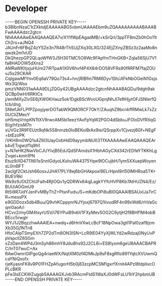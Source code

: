 # Developer

-----BEGIN OPENSSH PRIVATE KEY-----
b3BlbnNzaC1rZXktdjEAAAAABG5vbmUAAAAEbm9uZQAAAAAAAAABAAABFwAAAAdzc2gtcn
NhAAAAAwEAAQAAAQEA7v/XYIfWpEAgadMB/+kSrQrI/3ppTF8mZb0hOo11tCh2rs+aJNQ4
JAUnFr6FBqZ4zYSZe3n7R48rThSUjZXq30LXG/3Z4EjZXnyZBSz3z2aaMo8nqwzk2m1vUD
DkQhezpGP2QLqoWfW3J5H30TMC5O8Wc9FApYmTHnGKB+Zqla56SjU7V1fa8HADOW5dXns2
AMRaWKltjxjuHUm27iRTpaA1X0V6hvf4P4X84rDO58VFRs90fRRFM7fajZOUvJ5s29CKAR
CqIgawMfYnv0Eq6aV79Qo73s4+hn/jRIBfm7RM6Dyv1Sh/JtFkNbOGeiN1GsjsWx3Q/Wss
pmzVNN031wAAA9DLjZQGy42UBgAAAAdzc2gtcnNhAAABAQDu/9dgh9akQCBp0wH/6RKtCs
j/emlMXyZlvSE6jXW0KHauz5ok1DgkBScWvoUGpnjNhJl7eftHjytOFJSNlerfQtcb/dng
SNlefJkFLPfPZpoyjyerDOTabW9QMORCF7OkY/ZAuqhZ9bcnkffRMwLk7xZz0UCliZMecY
oH5mqVrnpKNTtXV9rwcAM5bl1eezYAxFpYqW2PGO4dSbbuJFOloDVfRXqG9/g/hfzisM7n
xUVGz3R9FEUzt9qNk5S8nmzb0IoBEKoiBrAx9ie/QSrppXv1Cjvezj6Gf+NEgF+btEzoPK
/VKH8m0WQ1s4Z6I3UayOxbHdD9ayymbNU03TfXAAAAAwEAAQAAAQEArk4vETrgwzf1q9h1
y+N7eHK2NwVbCJUYlvjB5EdJQdSFAmdsX1HbhAGyCXd342rEDfeYTKKhLgZvqel+kmh1PN
Etuz9/iID4711l6I1sSnnlGdyoLKshuWA4375Yqw9IOCujbH/1ym5XXuepWoyensL0mBFT
2aclgf2CktJsh66osxJJHA17PLY8ej6bGHAkpoxI9ELrHpnI9rI50lMHRoa5TK+BUEVRkl
Wk9z9JOtZChUFaIh4RjIOQv1yQDRWx84qjLagkYYfcHVP8Kb7AtHUZN4/Ez/BUUiAOGmU9
Rt5i9R7JdYJenFvMByThZ+PlsnFudvJS+mKdbOPi8uBI0QAAAIBSAUxIJa7irCR+messPX
e9GDDozx5db4Buu/Q9vhKCppynrNJYjoxj6797Q1iivudRF4n99xWd6/rhVaGcqm0aoA/i
HCvv2/myGM4tsyrUSV/i76YPui89vbV1FXyMev5OG2C6ytjH2f8BHf1M4obBBEcc5rwglr
WYJ1J2BqzzhwAAAIEA+nwdq+d6HnVXwLcBcF18NpOwa3gtl1PaI0zaf9jzmXb35Gj1NTn8
HfoCAIpTSmyEXh7ZP2dTm8ON3ISN+LcR9lE04YyXjWLYd2wRdzaj0NyUvPpVspclIZ6SGm
xZzDan4WPdJ3mSyh86mhY8Jdu8hs92J2CL6i+ES8lyxm6geU8AAACBAPRC/InT07wuC+Ax
RAwOwnriGIPgoQg4riaeWX/NqtXM0zf4DMkJp9sF8xgRflo891YqtcXVUwmQcaYNiQxofx
rjeKyasnFK8vRP01FHZpAfugorH5b0j83zcpMCSM1gxrfXrnit4APzl8tdplixcOPLcBKR
pFe3IsECKWZugqb5AAAAGXJvb3RAcmFtdS1WaXJ0dWFsLU1hY2hpbmUB
-----END OPENSSH PRIVATE KEY-----
